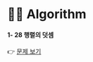 # 👩‍💻 Algorithm
#### 1- 28 행렬의 덧셈
👉 [문제 보기](https://github.com/gay0ung/Algorithm/blob/master/PROGRAMMERS/LEVEL_01/28_%ED%96%89%EB%A0%AC%EC%9D%98%20%EB%8D%A7%EC%85%88.md)
